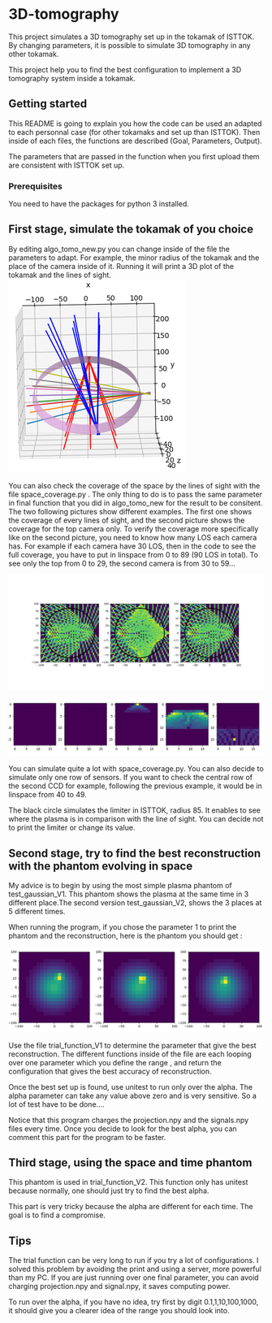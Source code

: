# 3D-tomography

This project simulates a 3D tomography set up in the tokamak of ISTTOK. By changing parameters, it is possible to simulate 3D tomography in any other tokamak.

This project help you to find the best configuration to implement a 3D tomography system inside a tokamak.


## Getting started

This README is going to explain you how the code can be used an adapted to each personnal case (for other tokamaks and set up than ISTTOK). Then inside of each files, the functions are described (Goal, Parameters, Output).

The parameters that are passed in the function when you first upload them are consistent with ISTTOK set up.

### Prerequisites

You need to have the packages for python 3 installed.

## First stage, simulate the tokamak of you choice 

By editing algo_tomo_new.py you can change inside of the file the parameters to adapt. 
For example, the minor radius of the tokamak and the place of the camera inside of it.
Running it will print a 3D plot of the tokamak and the lines of sight. 
![Lines of sight of 3D set up](https://github.com/libellulu/3D-tomography/blob/master/images/LOS_cylinderclose.png)

You can also check the coverage of the space by the lines of sight with the file space_coverage.py . The only thing to do is to pass the same parameter in final function that you did in algo_tomo_new for the result to be consitent.
The two following pictures show different examples. The first one shows the coverage of every lines of sight, and the second picture shows the coverage for the top camera only. To verify the coverage more specifically like on the second picture, you need to know how many LOS each camera has. For example if each camera have 30 LOS, then in the code to see the full coverage, you have to put in linspace from 0 to 89 (90 LOS in total). To see only the top from 0 to 29, the second camera is from 30 to 59... 

![Coverage for every camera](https://github.com/libellulu/3D-tomography/blob/master/images/20%2C11%2C065%2C004%2C50%2C50%2C3.png)

![Coverage for the top camera](https://github.com/libellulu/3D-tomography/blob/master/images/dist_pinhole%3D9.png)

You can simulate quite a lot with space_coverage.py. You can also decide to simulate only one row of sensors. If you want to check the central row of the second CCD for example, following the previous example, it would be in linspace from 40 to 49.

The black circle simulates the limiter in ISTTOK, radius 85. It enables to see where the plasma is in comparison with the line of sight. You can decide not to print the limiter or change its value.

## Second stage, try to find the best reconstruction with the phantom evolving in space

My advice is to begin by using the most simple plasma phantom of test_gaussian_V1. This phantom shows the plasma at the same time in 3 different place.The second version test_gaussian_V2, shows the 3 places at 5 different times.

When running the program, if you chose the parameter 1 to print the phantom and the reconstruction, here is the phantom you should get :

![Phantom of V1](https://github.com/libellulu/3D-tomography/blob/master/images/phantom2_zoom.png)

Use the file trial_function_V1 to determine the parameter that give the best reconstruction. The different functions inside of the file are each looping over one parameter which you define the range , and return the configuration that gives the best accuracy of reconstruction. 

Once the best set up is found, use unitest to run only over the alpha. The alpha parameter can take any value above zero and is very sensitive. So a lot of test have to be done....

Notice that this program charges the projection.npy and the signals.npy files every time. Once you decide to look for the best alpha, you can comment this part for the program to be faster.

## Third stage, using the space and time phantom

This phantom is used in trial_function_V2. This function only has unitest because normally, one should just try to find the best alpha.

This part is very tricky because the alpha are different for each time. The goal is to find a compromise. 

## Tips 
The trial function can be very long to run if you try a lot of configurations. I solved this problem by avoiding the print and using a server, more powerful than my PC. If you are just running over one final parameter, you can avoid charging projection.npy and signal.npy, it saves computing power.  

To run over the alpha, if you have no idea, try first by digit 0.1,1,10,100,1000, it should give you a clearer idea of the range you should look into.

